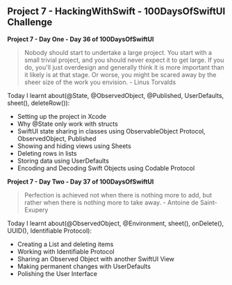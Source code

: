 ## Project 7 - HackingWithSwift - 100DaysOfSwiftUI Challenge

**Project 7 - Day One - Day 36 of 100DaysOfSwiftUI**

> Nobody should start to undertake a large project. You start with a small trivial project, and you should never expect it to get large. If you do, you'll just overdesign and generally think it is more important than it likely is at that stage. Or worse, you might be scared away by the sheer size of the work you envision. - Linus Torvalds

Today I learnt about(@State, @ObservedObject, @Published, UserDefaults, sheet(), deleteRow()):

- Setting up the project in Xcode
- Why @State only work with structs
- SwiftUI state sharing in classes using ObservableObject Protocol, ObservedObject, Published
- Showing and hiding views using Sheets
- Deleting rows in lists
- Storing data using UserDefaults
- Encoding and Decoding Swift Objects using Codable Protocol

**Project 7 - Day Two - Day 37 of 100DaysOfSwiftUI**

> Perfection is achieved not when there is nothing more to add, but rather when there is nothing more to take away. - Antoine de Saint-Exupery

Today I learnt about(@ObservedObject, @Environment, sheet(), onDelete(), UUID(), Identifiable Protocol):

- Creating a List and deleting items
- Working with Identifiable Protocol
- Sharing an Observed Object with another SwiftUI View
- Making permanent changes with UserDefaults
- Polishing the User Interface
